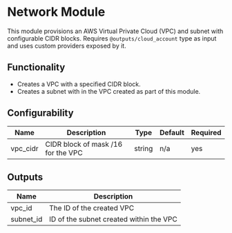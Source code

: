 # Network Module

This module provisions an AWS Virtual Private Cloud (VPC) and subnet with configurable CIDR blocks. Requires `@outputs/cloud_account` type as input and uses custom providers exposed by it.

## Functionality

- Creates a VPC with a specified CIDR block.
- Creates a subnet with in the VPC created as part of this module.

## Configurability

| Name     | Description                        | Type   | Default | Required |
| -------- | ---------------------------------- | ------ | ------- | -------- |
| vpc_cidr | CIDR block of mask /16 for the VPC | string | n/a     | yes      |

## Outputs

| Name      | Description                             |
| --------- | --------------------------------------- |
| vpc_id    | The ID of the created VPC               |
| subnet_id | ID of the subnet created within the VPC |
